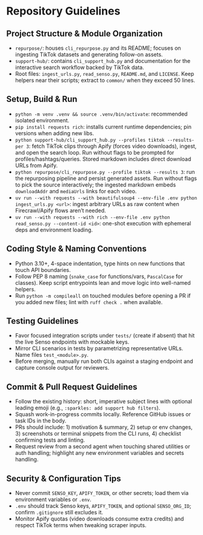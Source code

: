 # Repository Guidelines

## Project Structure & Module Organization
- `repurpose/`: houses `cli_repurpose.py` and its README; focuses on ingesting TikTok datasets and generating follow-on assets.
- `support-hub/`: contains `cli_support_hub.py` and documentation for the interactive search workflow backed by TikTok data.
- Root files: `ingest_urls.py`, `read_senso.py`, `README.md`, and `LICENSE`. Keep helpers near their scripts; extract to `common/` when they exceed 50 lines.

## Setup, Build & Run
- `python -m venv .venv && source .venv/bin/activate`: recommended isolated environment.
- `pip install requests rich`: installs current runtime dependencies; pin versions when adding new libs.
- `python support-hub/cli_support_hub.py --profiles tiktok --results-per 3`: fetch TikTok clips through Apify (forces video downloads), ingest, and open the search loop. Run without flags to be prompted for profiles/hashtags/queries. Stored markdown includes direct download URLs from Apify.
- `python repurpose/cli_repurpose.py --profile tiktok --results 3`: run the repurposing pipeline and persist generated assets. Run without flags to pick the source interactively; the ingested markdown embeds `downloadAddr` and `mediaUrls` links for each video.
- `uv run --with requests --with beautifulsoup4 --env-file .env python ingest_urls.py <url>`: ingest arbitrary URLs as raw content when Firecrawl/Apify flows aren’t needed.
- `uv run --with requests --with rich --env-file .env python read_senso.py --content-id <id>`: one-shot execution with ephemeral deps and environment loading.

## Coding Style & Naming Conventions
- Python 3.10+, 4-space indentation, type hints on new functions that touch API boundaries.
- Follow PEP 8 naming (`snake_case` for functions/vars, `PascalCase` for classes). Keep script entrypoints lean and move logic into well-named helpers.
- Run `python -m compileall` on touched modules before opening a PR if you added new files; lint with `ruff check .` when available.

## Testing Guidelines
- Favor focused integration scripts under `tests/` (create if absent) that hit the live Senso endpoints with mockable keys.
- Mirror CLI scenarios in tests by parametrizing representative URLs. Name files `test_<module>.py`.
- Before merging, manually run both CLIs against a staging endpoint and capture console output for reviewers.

## Commit & Pull Request Guidelines
- Follow the existing history: short, imperative subject lines with optional leading emoji (e.g., `:sparkles: add support hub filters`).
- Squash work-in-progress commits locally. Reference GitHub issues or task IDs in the body.
- PRs should include: 1) motivation & summary, 2) setup or env changes, 3) screenshots or terminal snippets from the CLI runs, 4) checklist confirming tests and linting.
- Request review from a second agent when touching shared utilities or auth handling; highlight any new environment variables and secrets handling.

## Security & Configuration Tips
- Never commit `SENSO_KEY`, `APIFY_TOKEN`, or other secrets; load them via environment variables or `.env`.
- `.env` should track Senso keys, `APIFY_TOKEN`, and optional `SENSO_ORG_ID`; confirm `.gitignore` still excludes it.
- Monitor Apify quotas (video downloads consume extra credits) and respect TikTok terms when tweaking scraper inputs.
